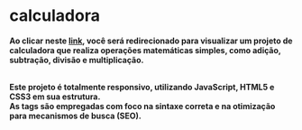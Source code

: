 # calculadora
<strong>
Ao clicar neste <a href="https://thiago-tsg.github.io/calculadora/html" target="_blank">link</a>, você será redirecionado para visualizar um projeto de calculadora que realiza operações matemáticas simples, como adição, subtração, divisão e multiplicação.<br><br>

Este projeto é totalmente responsivo, utilizando JavaScript, HTML5 e CSS3 em sua estrutura.<br>
As tags são empregadas com foco na sintaxe correta e na otimização para mecanismos de busca (SEO).<br><br>
</strong>
